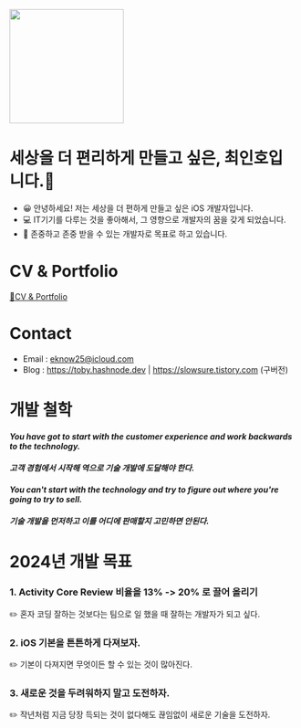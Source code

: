<p align = "left">
  <img src = "https://user-images.githubusercontent.com/55151796/147390087-a94caa93-34ec-4800-91e0-018103157cb7.jpg" width = "200" height="200" >
</p>


<!--
**E-know/E-know** is a ✨ _special_ ✨ repository because its `README.md` (this file) appears on your GitHub profile.

Here are some ideas to get you started:
-->
# 세상을 더 편리하게 만들고 싶은, 최인호입니다.👋

- 😀 안녕하세요! 저는 세상을 더 편하게 만들고 싶은 iOS 개발자입니다.
- 💻 IT기기를 다루는 것을 좋아해서, 그 영향으로 개발자의 꿈을 갖게 되었습니다.
- 💬 존중하고 존중 받을 수 있는 개발자로 목표로 하고 있습니다.

# CV & Portfolio
<a href="http://naver.me/5MSzQBpd" target="_blank">📃CV & Portfolio</a>

# Contact
- Email : eknow25@icloud.com
- Blog : https://toby.hashnode.dev |  https://slowsure.tistory.com (구버전)


# 개발 철학
#### *You have got to start with the customer experience and work backwards to the technology.*  
#### *고객 경험에서 시작해 역으로 기술 개발에 도달해야 한다.*
#### *You can't start with the technology and try to figure out where you're going to try to sell.*
#### *기술 개발을 먼저하고 이를 어디에 판매할지 고민하면 안된다.* 

# 2024년 개발 목표  
### 1. **Activity Core Review 비율을 13% -> 20% 로 끌어 올리기**   
✏️ 혼자 코딩 잘하는 것보다는 팀으로 일 했을 때 잘하는 개발자가 되고 싶다.
### 2. **iOS 기본을 튼튼하게 다져보자.**
✏️ 기본이 다져지면 무엇이든 할 수 있는 것이 많아진다.
### 3. **새로운 것을 두려워하지 말고 도전하자.**
✏️ 작년처럼 지금 당장 득되는 것이 없다해도 끊임없이 새로운 기술을 도전하자.
